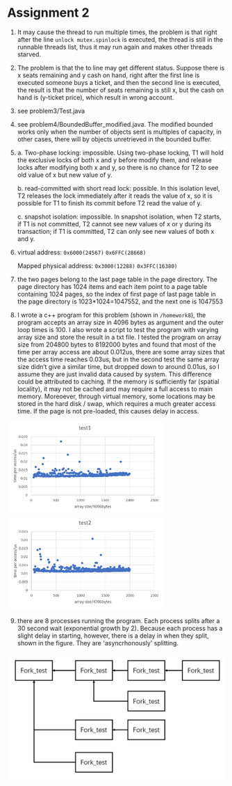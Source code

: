 # Assignment 2

1. It may cause the thread to run multiple times, the problem is that right after the line `unlock mutex.spinlock` is executed, the thread is still in the runnable threads list, thus it may run again and makes other threads starved.

2. The problem is that the to line may get different status. Suppose there is x seats remaining and y cash on hand, right after the first line is executed someone buys a ticket, and then the second line is executed, the result is that the number of seats remaining is still x, but the cash on hand is (y-ticket price), which result in wrong account.

3. see problem3/Test.java

4. see problem4/BoundedBuffer_modified.java. The modified bounded works only when the number of objects sent is multiples of capacity, in other cases, there will by objects unretrieved in the bounded buffer.

5. a. Two-phase locking: impossible. Using two-phase locking, T1 will hold the exclusive locks of both x and y before modify them, and release locks after modifying both x and y, so there is no chance for T2 to see old value of x but new value of y.

   b. read-committed with short read lock: possible. In this isolation level, T2 releases the lock immediately after it reads the value of x, so it is possible for T1 to finish its commit before T2 read the value of y.

   c. snapshot isolation: impossible. In snapshot isolation, when T2 starts, if T1 is not committed, T2 cannot see new values of x or y during its transaction; if T1 is committed, T2 can only see new values of both x and y. 

6. virtual address: <code>0x6000(24567)</code>  <code>0x6FFC(28668)</code>

   Mapped physical address: <code>0x3000(12288)</code>  <code>0x3FFC(16380)</code>

7. the two pages belong to the last page table in the page directory. The page directory has 1024 items and each item point to a page table containing 1024 pages, so the index of first page of last page table in the page directory is 1023*1024=1047552, and the next one is 1047553

8. I wrote a c++ program for this problem (shown in `/homework8`), the program accepts an array size in 4096 bytes as argument and the outer loop times is 100. I also wrote a script to test the program with varying array size and store the result in a txt file. I tested the program on array size from 204800 bytes to 8192000 bytes and found that most of the time per array access are about 0.012us, there are some array sizes that the access time reaches 0.03us, but in the second test the same array size didn’t give a similar time, but dropped down to around 0.01us, so I assume they are just invalid data caused by system.
This difference could be attributed to caching. If the memory is sufficiently far (spatial locality), it may not be cached and may require a full access to main memory. Moreoever, through virtual memory, some locations may be stored in the hard disk / swap, which requires a much greater access time. If the page is not pre-loaded, this causes delay in access. 

 <img src="assignment2.assets/image-20210312104504558.png" alt="image-20210312104504558" style="zoom:60%;" /><img src="assignment2.assets/image-20210312104533688.png" alt="image-20210312104533688" style="zoom:60%;" />

9. there are 8 processes running the program. Each process splits after a 30 second wait (exponential growth by 2). Because each process has a slight delay in starting, however, there is a delay in when they split, shown in the figure. They are 'asyncrhonously' splitting. 

![image-20210312104159527](assignment2.assets/image-20210312104159527.png)
